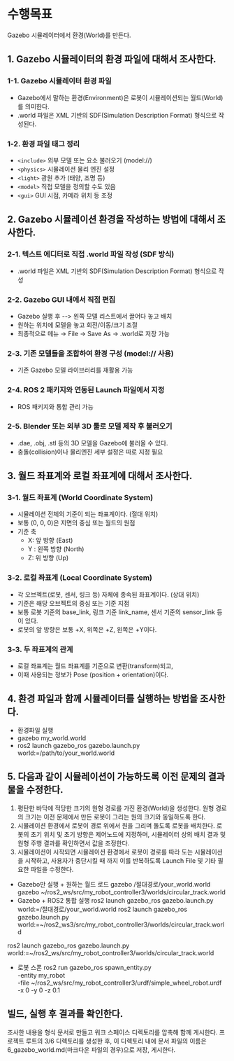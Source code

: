 # 수행목표
Gazebo 시뮬레이터에서 환경(World)를 만든다.

## 1. Gazebo 시뮬레이터의 환경 파일에 대해서 조사한다.
### 1-1. Gazebo 시뮬레이터 환경 파일
 - Gazebo에서 말하는 환경(Environment)은 로봇이 시뮬레이션되는 월드(World)를 의미한다.
 - .world 파일은 XML 기반의 SDF(Simulation Description Format) 형식으로 작성된다.
### 1-2. 환경 파일 태그 정리
 - `<include>`  외부 모델 또는 요소 불러오기 (model://)
 - `<physics>`	시뮬레이션 물리 엔진 설정
 - `<light>`	광원 추가 (태양, 조명 등)
 - `<model>`	직접 모델을 정의할 수도 있음
 - `<gui>`	    GUI 시점, 카메라 위치 등 조정

## 2. Gazebo 시뮬레이션 환경을 작성하는 방법에 대해서 조사한다.
### 2-1. 텍스트 에디터로 직접 .world 파일 작성 (SDF 방식)
 - .world 파일은 XML 기반의 SDF(Simulation Description Format) 형식으로 작성
### 2-2. Gazebo GUI 내에서 직접 편집
 - Gazebo 실행 후 --> 왼쪽 모델 리스트에서 끌어다 놓고 배치
 - 원하는 위치에 모델을 놓고 회전/이동/크기 조절
 - 최종적으로 메뉴 → File → Save As → .world로 저장 가능
### 2-3. 기존 모델들을 조합하여 환경 구성 (model:// 사용)
- 기존 Gazebo 모델 라이브러리를 재활용 가능
### 2-4. ROS 2 패키지와 연동된 Launch 파일에서 지정
- ROS 패키지와 통합 관리 가능
### 2-5. Blender 또는 외부 3D 툴로 모델 제작 후 불러오기
- .dae, .obj, .stl 등의 3D 모델을 Gazebo에 불러올 수 있다.
- 충돌(collision)이나 물리엔진 세부 설정은 따로 지정 필요

## 3. 월드 좌표계와 로컬 좌표계에 대해서 조사한다.
### 3-1. 월드 좌표계 (World Coordinate System)
 - 시뮬레이션 전체의 기준이 되는 좌표계이다. (절대 위치)
 - 보통 (0, 0, 0)은 지면의 중심 또는 월드의 원점
 - 기준 축
    - X: 앞 방향 (East)
    - Y : 왼쪽 방향 (North)
    - Z: 위 방향 (Up)
### 3-2. 로컬 좌표계 (Local Coordinate System)
 - 각 오브젝트(로봇, 센서, 링크 등) 자체에 종속된 좌표계이다. (상대 위치)
 - 기준은 해당 오브젝트의 중심 또는 기준 지점
 - 보통 로봇 기준의 base_link, 링크 기준 link_name, 센서 기준의 sensor_link 등이 있다.
 - 로봇의 앞 방향은 보통 +X, 위쪽은 +Z, 왼쪽은 +Y이다.
### 3-3. 두 좌표계의 관계
- 로컬 좌표계는 월드 좌표계를 기준으로 변환(transform)되고,
- 이때 사용되는 정보가 Pose (position + orientation)이다.

## 4. 환경 파일과 함께 시뮬레이터를 실행하는 방법을 조사한다.
 - 환경파일 실행
 - gazebo my_world.world
 - ros2 launch gazebo_ros gazebo.launch.py world:=/path/to/your_world.world

## 5. 다음과 같이 시뮬레이션이 가능하도록 이전 문제의 결과물을 수정한다.
1. 평탄한 바닥에 적당한 크기의 원형 경로를 가진 환경(World)을 생성한다. 원형 경로의 크기는 이전 문제에서 만든 로봇이 그리는 원의 크기와 동일하도록 한다.
2. 시뮬레이션 환경에서 로봇이 경로 위에서 원을 그리며 돌도록 로봇을 배치한다. 로봇의 초기 위치 및 초기 방향은 제어노드에 지정하며, 시뮬레이터 상의 배치 결과 및 원형 주행 결과를 확인하면서 값을 조정한다.
3. 시뮬레이션이 시작되면 시뮬레이션 환경에서 로봇이 경로를 따라 도는 시뮬레이션을 시작하고, 사용자가 중단시킬 때 까지 이를 반복하도록 Launch File 및 기타 필요한 파일을 수정한다.

 - Gazebo만 실행 + 원하는 월드 로드
gazebo /절대경로/your_world.world
gazebo ~/ros2_ws/src/my_robot_controller3/worlds/circular_track.world
- Gazebo + ROS2 통합 실행
ros2 launch gazebo_ros gazebo.launch.py world:=/절대경로/your_world.world
ros2 launch gazebo_ros gazebo.launch.py world:=~/ros2_ws3/src/my_robot_controller3/worlds/circular_track.world 

ros2 launch gazebo_ros gazebo.launch.py world:=~/ros2_ws/src/my_robot_controller3/worlds/circular_track.world

- 로봇 스폰
ros2 run gazebo_ros spawn_entity.py \
  -entity my_robot \
  -file ~/ros2_ws/src/my_robot_controller3/urdf/simple_wheel_robot.urdf \
  -x 0 -y 0 -z 0.1



## 빌드, 실행 후 결과를 확인한다.
조사한 내용을 형식 문서로 만들고 워크 스페이스 디렉토리를 압축해 함께 게시한다.
프로젝트 루트의 3/6 디렉토리를 생성한 후, 이 디렉토리 내에 문서 파일의 이름은 6_gazebo_world.md(마크다운 파일의 경우)으로 저장, 게시한다.